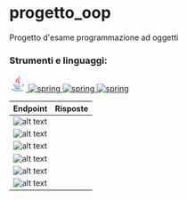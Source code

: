 # progetto_oop
Progetto d'esame programmazione ad oggetti

<h3 align="left">Strumenti e linguaggi:</h3>
<p align="left"> <a href="https://www.java.com" target="_blank" rel="noreferrer"> <img src="https://raw.githubusercontent.com/devicons/devicon/master/icons/java/java-original.svg" alt="java" width="30" height="30"/> </a> 
  <a href="https://spring.io/" target="_blank" rel="noreferrer"> <img src="https://www.vectorlogo.zone/logos/springio/springio-icon.svg" alt="spring" width="30" height="30"/> </a> 
<a href="https://www.eclipse.org/" target="_blank" rel="noreferrer"> <img src="https://www.nicepng.com/png/full/264-2648074_eclipse-logo-png-transparent-eclipse-ide.png" alt="spring" width="30" height="30"/> </a> 
<a href="https://www.postman.com/" target="_blank" rel="noreferrer"> <img src="https://www.svgrepo.com/show/354202/postman-icon.svg" alt="spring" width="30" height="30"/> </a>
</p>

Endpoint | Risposte 
--- | --- |
![alt text](https://img.shields.io/badge/GET-%2Fsearch/accounts-success)  | 
![alt text](https://img.shields.io/badge/GET-%2Fsearch/collections-success)  |  
![alt text](https://img.shields.io/badge/GET-%2Ftweets-success)  |  
![alt text](https://img.shields.io/badge/GET-%2Fcollections-success)  | 
![alt text](https://img.shields.io/badge/GET-%2Ffilter-success)  | 
![alt text](https://img.shields.io/badge/POST-%2Ffilter/parameter-blue)  | 
